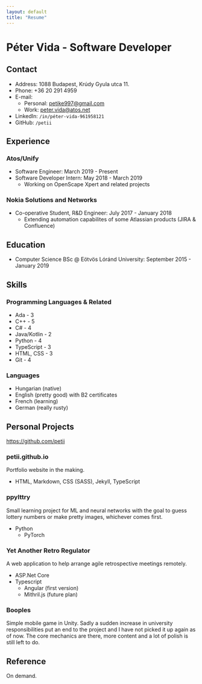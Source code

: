 ```yaml
---
layout: default
title: "Resume"
---
```

# Péter Vida - Software Developer

## Contact
- Address: 1088 Budapest, Krúdy Gyula utca 11.
- Phone: +36 20 291 4959
- E-mail: 
    - Personal: petike997@gmail.com
    - Work: peter.vida@atos.net
- LinkedIn: `/in/péter-vida-961958121`
- GitHub: `/petii`
 
## Experience
### Atos/Unify
- Software Engineer: March 2019 - Present
- Software Developer Intern: May 2018 - March 2019
    - Working on OpenScape Xpert and related projects

### Nokia Solutions and Networks
- Co-operative Student, R&D Engineer: July 2017 - January 2018
    - Extending automation capabilites of some Atlassian products (JIRA & Confluence)

## Education
- Computer Science BSc @ Eötvös Lóránd University: September 2015 - January 2019

## Skills
### Programming Languages & Related
- Ada - 3
- C++ - 5
- C# - 4
- Java/Kotlin - 2
- Python - 4
- TypeScript - 3 
- HTML, CSS - 3
- Git - 4

### Languages
- Hungarian (native)
- English (pretty good) with B2 certificates
- French (learning)
- German (really rusty)
 
## Personal Projects
https://github.com/petii

### petii.github.io
Portfolio website in the making.
- HTML, Markdown, CSS (SASS), Jekyll, TypeScript

### ppylttry
Small learning project for ML and neural networks with the goal to guess lottery numbers or make pretty images, whichever comes first.
- Python
    - PyTorch

### Yet Another Retro Regulator
A web application to help arrange agile retrospective meetings remotely.
- ASP.Net Core
- Typescript
    - Angular (first version)
    - Mithril.js (future plan)

### Booples 
Simple mobile game in Unity. Sadly a sudden increase in university responsibilities put an end to the project and I have not picked it up again as of now. The core mechanics are there, more content and a lot of polish is still left to do.

## Reference
On demand.